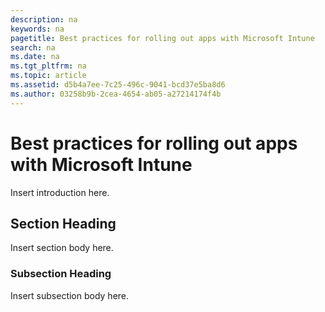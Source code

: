 ```yaml
---
description: na
keywords: na
pagetitle: Best practices for rolling out apps with Microsoft Intune
search: na
ms.date: na
ms.tgt_pltfrm: na
ms.topic: article
ms.assetid: d5b4a7ee-7c25-496c-9041-bcd37e5ba8d6
ms.author: 03258b9b-2cea-4654-ab05-a27214174f4b
---
```

# Best practices for rolling out apps with Microsoft Intune
Insert introduction here.

## Section Heading
Insert section body here.

### Subsection Heading
Insert subsection body here.

